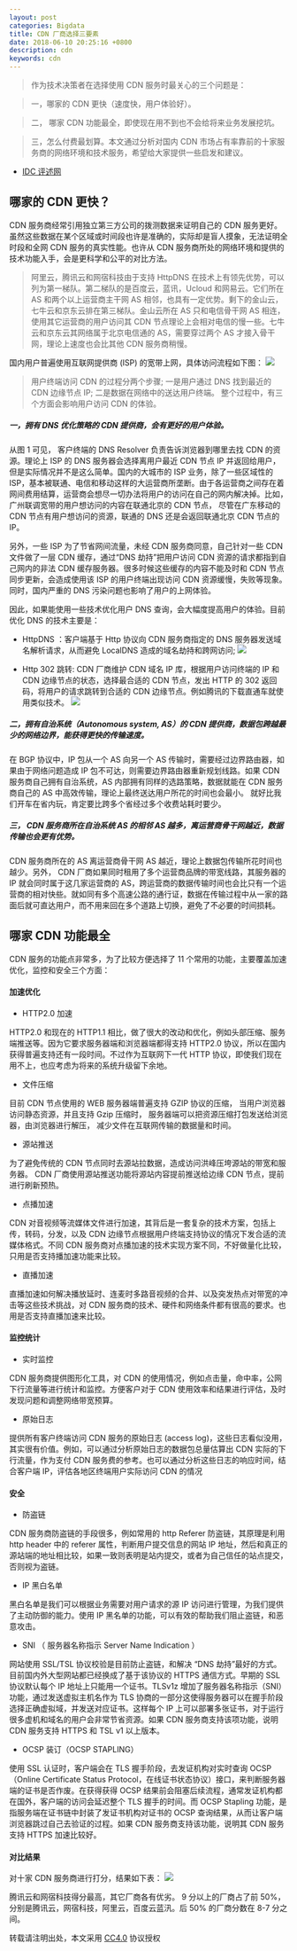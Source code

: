 ```yaml
---
layout: post
categories: Bigdata
title: CDN 厂商选择三要素
date: 2018-06-10 20:25:16 +0800
description: cdn
keywords: cdn
---
```


>作为技术决策者在选择使用 CDN 服务时最关心的三个问题是：

>一，哪家的 CDN 更快（速度快，用户体验好）。

>二， 哪家 CDN 功能最全，即使现在用不到也不会给将来业务发展挖坑。

>三，怎么付费最划算。本文通过分析对国内 CDN 市场占有率靠前的十家服务商的网络环境和技术服务，希望给大家提供一些启发和建议。

- [IDC 评述网](https://www.idcps.com/idc/china/cdn)

哪家的 CDN 更快？
-----


CDN 服务商经常引用独立第三方公司的拨测数据来证明自己的 CDN 服务更好。虽然这些数据在某个区域或时间段也许是准确的，实际却是盲人摸象，无法证明全时段和全网 CDN 服务的真实性能。也许从 CDN 服务商所处的网络环境和提供的技术功能入手，会是更科学和公平的对比方法。


>阿里云，腾讯云和网宿科技由于支持 HttpDNS 在技术上有领先优势，可以列为第一梯队。第二梯队的是百度云，蓝讯，Ucloud 和网易云。它们所在 AS 和两个以上运营商主干网 AS 相邻，也具有一定优势。剩下的金山云，七牛云和京东云排在第三梯队。金山云所在 AS 只和电信骨干网 AS 相连，使用其它运营商的用户访问其 CDN 节点理论上会相对电信的慢一些。七牛云和京东云其网络属于北京电信通的 AS，需要穿过两个 AS 才接入骨干网，理论上速度也会比其他 CDN 服务商稍慢。


国内用户普遍使用互联网提供商 (ISP) 的宽带上网，具体访问流程如下图：
![](http://ok6h8mla5.bkt.clouddn.com/cdn_wx01.png)




>用户终端访问 CDN 的过程分两个步骤;
> 一是用户通过 DNS 找到最近的 CDN 边缘节点 IP; 
> 二是数据在网络中的送达用户终端。
> 整个过程中，有三个方面会影响用户访问 CDN 的体验。

##### 一，拥有 DNS 优化策略的 CDN 提供商，会有更好的用户体验。

从图 1 可见， 客户终端的 DNS Resolver 负责告诉浏览器到哪里去找 CDN 的资源。理论上 ISP 的 DNS 服务器会选择离用户最近 CDN 节点 IP 并返回给用户，但是实际情况并不是这么简单。国内的大城市的 ISP 业务，除了一些区域性的 ISP，基本被联通、电信和移动这样的大运营商所垄断。由于各运营商之间存在着网间费用结算，运营商会想尽一切办法将用户的访问在自己的网内解决掉。比如，广州联调宽带的用户想访问的内容在联通北京的 CDN 节点， 尽管在广东移动的 CDN 节点有用户想访问的资源，联通的 DNS 还是会返回联通北京 CDN 节点的 IP。

另外，一些 ISP 为了节省网间流量，未经 CDN 服务商同意，自己针对一些 CDN 文件做了一层 CDN 缓存，通过“DNS 劫持”把用户访问 CDN 资源的请求都指到自己网内的非法 CDN 缓存服务器。很多时候这些缓存的内容不能及时和 CDN 节点同步更新，会造成使用该 ISP 的用户终端出现访问 CDN 资源缓慢，失败等现象。同时，国内严重的 DNS 污染问题也影响了用户的上网体验。

因此，如果能使用一些技术优化用户 DNS 查询，会大幅度提高用户的体验。目前优化 DNS 的技术主要是：

* HttpDNS ：客户端基于 Http 协议向 CDN 服务商指定的 DNS 服务器发送域名解析请求，从而避免 LocalDNS 造成的域名劫持和跨网访问;
![](http://ok6h8mla5.bkt.clouddn.com/cdn_wx02.png)

* Http 302 跳转: CDN 厂商维护 CDN 域名 IP 库，根据用户访问终端的 IP 和 CDN 边缘节点的状态，选择最合适的 CDN 节点，发出 HTTP 的 302 返回码，将用户的请求跳转到合适的 CDN 边缘节点。例如腾讯的下载直通车就使用类似技术。
![](http://ok6h8mla5.bkt.clouddn.com/cdn_wx02.png)



##### 二，拥有自治系统（Autonomous system, AS）的 CDN 提供商，数据包跨越最少的网络边界，能获得更快的传输速度。

在 BGP 协议中，IP 包从一个 AS 向另一个 AS 传输时，需要经过边界路由器，如果由于网络问题造成 IP 包不可达，则需要边界路由器重新规划线路。如果 CDN 服务商自己拥有自治系统，AS 内部拥有同样的选路策略，数据就能在 CDN 服务商自己的 AS 中高效传输，理论上最终送达用户所花的时间也会最小。 就好比我们开车在省内玩，肯定要比跨多个省经过多个收费站耗时要少。



##### 三， CDN 服务商所在自治系统 AS 的相邻 AS 越多，离运营商骨干网越近，数据传输也会更有优势。

CDN 服务商所在的 AS 离运营商骨干网 AS 越近，理论上数据包传输所花时间也越少。另外， CDN 厂商如果同时租用了多个运营商品牌的带宽线路，其服务器的 IP 就会同时属于这几家运营商的 AS，跨运营商的数据传输时间也会比只有一个运营商的相对快些。就如同有多个高速公路的通行证，数据在传输过程中从一家的路面后就可直达用户，而不用来回在多个道路上切换，避免了不必要的时间损耗。


哪家 CDN 功能最全
-----

CDN 服务的功能点非常多，为了比较方便选择了 11 个常用的功能，主要覆盖加速优化，监控和安全三个方面：

#### 加速优化
* HTTP2.0 加速

HTTP2.0 和现在的 HTTP1.1 相比，做了很大的改动和优化，例如头部压缩、服务端推送等。因为它要求服务器端和浏览器端都得支持 HTTP2.0 协议，所以在国内获得普遍支持还有一段时间。不过作为互联网下一代 HTTP 协议，即使我们现在用不上，也应考虑为将来的系统升级留下余地。

* 文件压缩

目前 CDN 节点使用的 WEB 服务器端普遍支持 GZIP 协议的压缩， 当用户浏览器访问静态资源，并且支持 Gzip 压缩时， 服务器端可以把资源压缩打包发送给浏览器，由浏览器进行解压， 减少文件在互联网传输的数据量和时间。

* 源站推送

为了避免传统的 CDN 节点同时去源站拉数据，造成访问洪峰压垮源站的带宽和服务器。 CDN 厂商使用源站推送功能将源站内容提前推送给边缘 CDN 节点，提前进行刷新预热。

* 点播加速

CDN 对音视频等流媒体文件进行加速，其背后是一套复杂的技术方案，包括上传，转码，分发，以及 CDN 边缘节点根据用户终端支持协议的情况下发合适的流媒体格式。不同 CDN 服务商对点播加速的技术实现方案不同，不好做量化比较，只用是否支持播加速功能来比较。

* 直播加速

直播加速如何解决播放延时、连麦时多路音视频的合并、以及突发热点对带宽的冲击等这些技术挑战，对 CDN 服务商的技术、硬件和网络条件都有很高的要求。也用是否支持直播加速来比较。


#### 监控统计

* 实时监控

CDN 服务商提供图形化工具，对 CDN 的使用情况，例如点击量，命中率，公网下行流量等进行统计和监控。方便客户对于 CDN 使用效率和结果进行评估，及时发现问题和调整网络带宽预算。

* 原始日志

提供所有客户终端访问 CDN 服务的原始日志 (access log)，这些日志看似没用，其实很有价值。例如，可以通过分析原始日志的数据包总量估算出 CDN 实际的下行流量，作为支付 CDN 服务费的参考。也可以通过分析这些日志的响应时间，结合客户端 IP，评估各地区终端用户实际访问 CDN 的情况


#### 安全
* 防盗链

CDN 服务商防盗链的手段很多，例如常用的 http Referer 防盗链，其原理是利用 http header 中的 referer 属性，判断用户提交信息的网站 IP 地址，然后和真正的源站端的地址相比较，如果一致则表明是站内提交，或者为自己信任的站点提交，否则视为盗链。

* IP 黑白名单

黑白名单是我们可以根据业务需要对用户请求的源 IP 访问进行管理，为我们提供了主动防御的能力。使用 IP 黑名单的功能，可以有效的帮助我们阻止盗链，和恶意攻击。

* SNI （ 服务器名称指示 Server Name Indication ）

网站使用 SSL/TSL 协议校验是目前防止盗链，和解决 “DNS 劫持”最好的方式。目前国内外大型网站都已经换成了基于该协议的 HTTPS 通信方式。早期的 SSL 协议默认每个 IP 地址上只能用一个证书。TLSv1z 增加了服务器名称指示（SNI）功能，通过发送虚拟主机名作为 TLS 协商的一部分这使得服务器可以在握手阶段选择正确虚拟域，并发送对应证书。这样每个 IP 上可以部署多张证书，对于运行很多虚机和域名的用户会非常节省资源。如果 CDN 服务商支持该项功能，说明 CDN 服务支持 HTTPS 和 TSL v1 以上版本。

* OCSP 装订（OCSP STAPLING）

使用 SSL 认证时，客户端会在 TLS 握手阶段，去发证机构对实时查询 OCSP （Online Certificate Status Protocol，在线证书状态协议）接口，来判断服务器端的证书是否作废。在获得获得 OCSP 结果前会阻塞后续流程，通常发证机构都在国外，客户端的访问会延迟整个 TLS 握手的时间。而 OCSP Stapling 功能，是指服务端在证书链中封装了发证书机构对证书的 OCSP 查询结果，从而让客户端浏览器跳过自己去验证的过程。如果 CDN 服务商支持该功能，说明其 CDN 服务支持 HTTPS 加速比较好。


#### 对比结果

对十家 CDN 服务商进行打分，结果如下表：
![](http://ok6h8mla5.bkt.clouddn.com/cdn_wx05.png)

腾讯云和网宿科技得分最高，其它厂商各有优劣。 9 分以上的厂商占了前 50%，分别是腾讯云，网宿科技，阿里云，百度云蓝汛。后 50% 的厂商分数在 8-7 分之间。



转载请注明出处，本文采用 [CC4.0](http://creativecommons.org/licenses/by-nc-nd/4.0/) 协议授权
